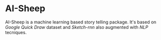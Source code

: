 # AI-Sheep

AI-Sheep is a machine learning based story telling package. It's based on _Google Quick Draw_ dataset and _Sketch-rnn_ also augmented with _NLP_ tecniques.
